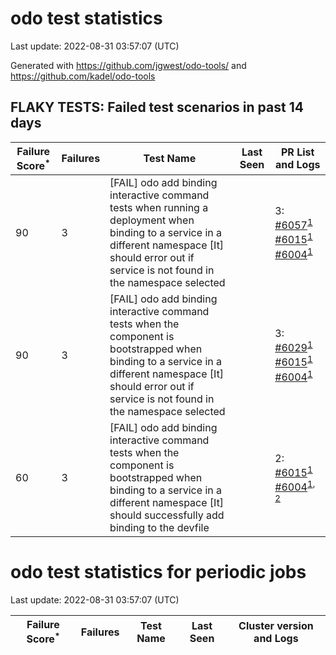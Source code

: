 # odo test statistics
Last update: 2022-08-31 03:57:07 (UTC)

Generated with https://github.com/jgwest/odo-tools/ and https://github.com/kadel/odo-tools
## FLAKY TESTS: Failed test scenarios in past 14 days
| Failure Score<sup>*</sup> | Failures | Test Name | Last Seen | PR List and Logs 
|---|---|---|---|---|
| 90 | 3 | [FAIL] odo add binding interactive command tests when running a deployment when binding to a service in a different namespace [It] should error out if service is not found in the namespace selected |  | 3: [#6057](https://github.com/openshift/odo/pull/6057)<sup>[1](https://storage.googleapis.com/origin-ci-test/pr-logs/pull/redhat-developer_odo/6057/pull-ci-redhat-developer-odo-main-v4.10-integration-e2e/1564182595493695488/build-log.txt)</sup> [#6015](https://github.com/openshift/odo/pull/6015)<sup>[1](https://storage.googleapis.com/origin-ci-test/pr-logs/pull/redhat-developer_odo/6015/pull-ci-redhat-developer-odo-main-v4.10-integration-e2e/1564349432445538304/build-log.txt)</sup> [#6004](https://github.com/openshift/odo/pull/6004)<sup>[1](https://storage.googleapis.com/origin-ci-test/pr-logs/pull/redhat-developer_odo/6004/pull-ci-redhat-developer-odo-main-v4.10-integration-e2e/1563109419795877888/build-log.txt)</sup> 
| 90 | 3 | [FAIL] odo add binding interactive command tests when the component is bootstrapped when binding to a service in a different namespace [It] should error out if service is not found in the namespace selected |  | 3: [#6029](https://github.com/openshift/odo/pull/6029)<sup>[1](https://storage.googleapis.com/origin-ci-test/pr-logs/pull/redhat-developer_odo/6029/pull-ci-redhat-developer-odo-main-v4.10-integration-e2e/1562026732528078848/build-log.txt)</sup> [#6015](https://github.com/openshift/odo/pull/6015)<sup>[1](https://storage.googleapis.com/origin-ci-test/pr-logs/pull/redhat-developer_odo/6015/pull-ci-redhat-developer-odo-main-v4.10-integration-e2e/1564349432445538304/build-log.txt)</sup> [#6004](https://github.com/openshift/odo/pull/6004)<sup>[1](https://storage.googleapis.com/origin-ci-test/pr-logs/pull/redhat-developer_odo/6004/pull-ci-redhat-developer-odo-main-v4.10-integration-e2e/1563109419795877888/build-log.txt)</sup> 
| 60 | 3 | [FAIL] odo add binding interactive command tests when the component is bootstrapped when binding to a service in a different namespace [It] should successfully add binding to the devfile |  | 2: [#6015](https://github.com/openshift/odo/pull/6015)<sup>[1](https://storage.googleapis.com/origin-ci-test/pr-logs/pull/redhat-developer_odo/6015/pull-ci-redhat-developer-odo-main-v4.10-integration-e2e/1564349432445538304/build-log.txt)</sup> [#6004](https://github.com/openshift/odo/pull/6004)<sup>[1](https://storage.googleapis.com/origin-ci-test/pr-logs/pull/redhat-developer_odo/6004/pull-ci-redhat-developer-odo-main-v4.10-integration-e2e/1562043768381640704/build-log.txt), [2](https://storage.googleapis.com/origin-ci-test/pr-logs/pull/redhat-developer_odo/6004/pull-ci-redhat-developer-odo-main-v4.10-integration-e2e/1563109419795877888/build-log.txt)</sup> 


# odo test statistics for periodic jobs
Last update: 2022-08-31 03:57:07 (UTC)

| Failure Score<sup>*</sup> | Failures | Test Name | Last Seen | Cluster version and Logs 
|---|---|---|---|---|


